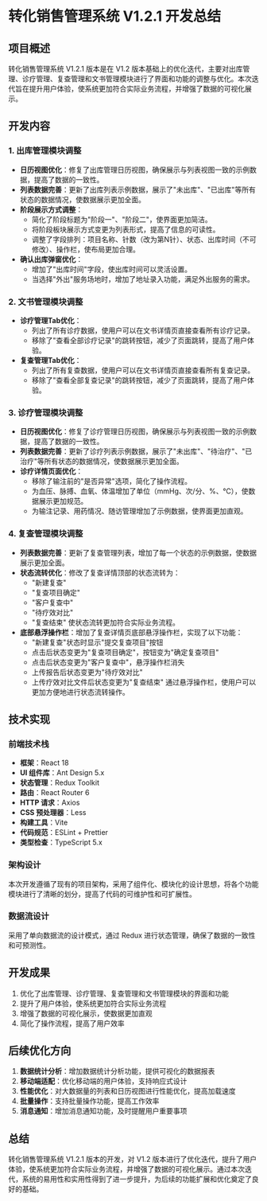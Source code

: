 # 转化销售管理系统 V1.2.1 开发总结

## 项目概述

转化销售管理系统 V1.2.1 版本是在 V1.2 版本基础上的优化迭代，主要对出库管理、诊疗管理、复查管理和文书管理模块进行了界面和功能的调整与优化。本次迭代旨在提升用户体验，使系统更加符合实际业务流程，并增强了数据的可视化展示。

## 开发内容

### 1. 出库管理模块调整

- **日历视图优化**：修复了出库管理日历视图，确保展示与列表视图一致的示例数据，提高了数据的一致性。
- **列表数据完善**：更新了出库列表示例数据，展示了"未出库"、"已出库"等所有状态的数据情况，使数据展示更加全面。
- **阶段展示方式调整**：
  - 简化了阶段标题为"阶段一"、"阶段二"，使界面更加简洁。
  - 将阶段板块展示方式变更为列表形式，提高了信息的可读性。
  - 调整了字段排列：项目名称、针数（改为第N针）、状态、出库时间（不可修改）、操作栏，使布局更加合理。
- **确认出库弹窗优化**：
  - 增加了"出库时间"字段，使出库时间可以灵活设置。
  - 当选择"外出"服务场地时，增加了地址录入功能，满足外出服务的需求。

### 2. 文书管理模块调整

- **诊疗管理Tab优化**：
  - 列出了所有诊疗数据，使用户可以在文书详情页直接查看所有诊疗记录。
  - 移除了"查看全部诊疗记录"的跳转按钮，减少了页面跳转，提高了用户体验。
- **复查管理Tab优化**：
  - 列出了所有复查数据，使用户可以在文书详情页直接查看所有复查记录。
  - 移除了"查看全部复查记录"的跳转按钮，减少了页面跳转，提高了用户体验。

### 3. 诊疗管理模块调整

- **日历视图优化**：修复了诊疗管理日历视图，确保展示与列表视图一致的示例数据，提高了数据的一致性。
- **列表数据完善**：更新了诊疗列表示例数据，展示了"未出库"、"待治疗"、"已治疗"等所有状态的数据情况，使数据展示更加全面。
- **诊疗详情页面优化**：
  - 移除了输注前的"是否异常"选项，简化了操作流程。
  - 为血压、脉搏、血氧、体温增加了单位（mmHg、次/分、%、℃），使数据展示更加规范。
  - 为输注记录、用药情况、随访管理增加了示例数据，使界面更加直观。

### 4. 复查管理模块调整

- **列表数据完善**：更新了复查管理列表，增加了每一个状态的示例数据，使数据展示更加全面。
- **状态流转优化**：修改了复查详情顶部的状态流转为：
  - "新建复查"
  - "复查项目确定"
  - "客户复查中"
  - "待疗效对比"
  - "复查结束"
  使状态流转更加符合实际业务流程。
- **底部悬浮操作栏**：增加了复查详情页底部悬浮操作栏，实现了以下功能：
  - "新建复查"状态时显示"提交复查项目"按钮
  - 点击后状态变更为"复查项目确定"，按钮变为"确定复查项目"
  - 点击后状态变更为"客户复查中"，悬浮操作栏消失
  - 上传报告后状态变更为"待疗效对比"
  - 上传疗效对比文件后状态变更为"复查结束"
  通过悬浮操作栏，使用户可以更加方便地进行状态流转操作。

## 技术实现

### 前端技术栈

- **框架**：React 18
- **UI 组件库**：Ant Design 5.x
- **状态管理**：Redux Toolkit
- **路由**：React Router 6
- **HTTP 请求**：Axios
- **CSS 预处理器**：Less
- **构建工具**：Vite
- **代码规范**：ESLint + Prettier
- **类型检查**：TypeScript 5.x

### 架构设计

本次开发遵循了现有的项目架构，采用了组件化、模块化的设计思想，将各个功能模块进行了清晰的划分，提高了代码的可维护性和可扩展性。

### 数据流设计

采用了单向数据流的设计模式，通过 Redux 进行状态管理，确保了数据的一致性和可预测性。

## 开发成果

1. 优化了出库管理、诊疗管理、复查管理和文书管理模块的界面和功能
2. 提升了用户体验，使系统更加符合实际业务流程
3. 增强了数据的可视化展示，使数据更加直观
4. 简化了操作流程，提高了用户效率

## 后续优化方向

1. **数据统计分析**：增加数据统计分析功能，提供可视化的数据报表
2. **移动端适配**：优化移动端的用户体验，支持响应式设计
3. **性能优化**：对大数据量的列表和日历视图进行性能优化，提高加载速度
4. **批量操作**：支持批量操作功能，提高工作效率
5. **消息通知**：增加消息通知功能，及时提醒用户重要事项

## 总结

转化销售管理系统 V1.2.1 版本的开发，对 V1.2 版本进行了优化迭代，提升了用户体验，使系统更加符合实际业务流程，并增强了数据的可视化展示。通过本次迭代，系统的易用性和实用性得到了进一步提升，为后续的功能扩展和优化奠定了良好的基础。
